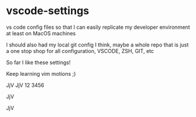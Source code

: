 # vscode-settings

vs code config files so that I can easily replicate my developer environment at least on MacOS machines


I should also had my local git config I think, maybe a whole repo that is just a one stop shop for all configuration, VSCODE, ZSH, GIT, etc




So far I like these settings!

Keep learning vim motions ;)







JjV
JjV
12
3456

JjV

JjV
